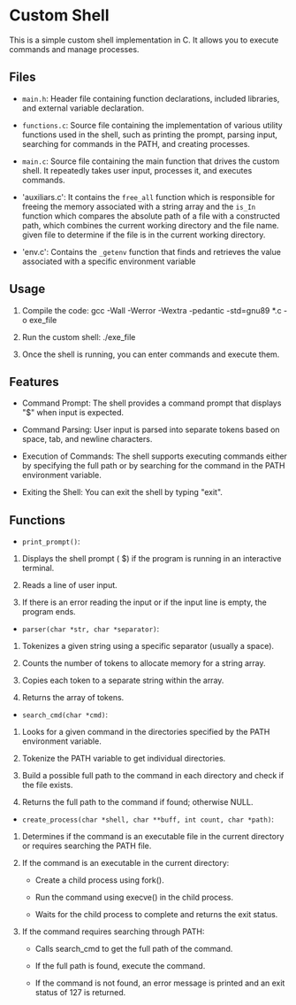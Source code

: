 # Custom Shell

This is a simple custom shell implementation in C. It allows you to execute commands and manage processes.

## Files

- `main.h`: Header file containing function declarations, included libraries, and external variable declaration.

- `functions.c`: Source file containing the implementation of various utility functions used in the shell, such as printing the prompt, parsing input, searching for commands in the PATH, and creating processes.

- `main.c`: Source file containing the main function that drives the custom shell. It repeatedly takes user input, processes it, and executes commands.

- 'auxiliars.c': It contains the `free_all` function which is responsible for freeing the memory associated with a string array and the `is_In` function which compares the absolute path of a file with a constructed path, which combines the current working directory and the file name. given file to determine if the file is in the current working directory.

- 'env.c': Contains the `_getenv` function that finds and retrieves the value associated with a specific environment variable

## Usage

1. Compile the code:
gcc -Wall -Werror -Wextra -pedantic -std=gnu89 *.c -o exe_file

2. Run the custom shell:
./exe_file

3. Once the shell is running, you can enter commands and execute them.

## Features

- Command Prompt: The shell provides a command prompt that displays "$" when input is expected.

- Command Parsing: User input is parsed into separate tokens based on space, tab, and newline characters.

- Execution of Commands: The shell supports executing commands either by specifying the full path or by searching for the command in the PATH environment variable.

- Exiting the Shell: You can exit the shell by typing "exit".

## Functions

- `print_prompt()`:
  
1. Displays the shell prompt ( $) if the program is running in an interactive terminal.
    
2. Reads a line of user input.
  
3. If there is an error reading the input or if the input line is empty, the program ends.

- `parser(char *str, char *separator)`:

1. Tokenizes a given string using a specific separator (usually a space).
  
2. Counts the number of tokens to allocate memory for a string array.
  
3. Copies each token to a separate string within the array.
     
4. Returns the array of tokens.

- `search_cmd(char *cmd)`:
  
1. Looks for a given command in the directories specified by the PATH environment variable.

2. Tokenize the PATH variable to get individual directories.
    
3. Build a possible full path to the command in each directory and check if the file exists.
  
4. Returns the full path to the command if found; otherwise NULL.
     
- `create_process(char *shell, char **buff, int count, char *path)`:
  
1. Determines if the command is an executable file in the current directory or requires searching the PATH file.

2. If the command is an executable in the current directory:

     - Create a child process using fork().
       
     - Run the command using execve() in the child process.
     
     - Waits for the child process to complete and returns the exit status.

3. If the command requires searching through PATH:

     - Calls search_cmd to get the full path of the command.
       
     - If the full path is found, execute the command.
       
     - If the command is not found, an error message is printed and an exit status of 127 is returned.